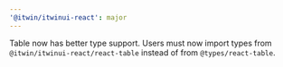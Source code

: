 ```yaml
---
'@itwin/itwinui-react': major
---
```


Table now has better type support. Users must now import types from `@itwin/itwinui-react/react-table` instead of from `@types/react-table`.
